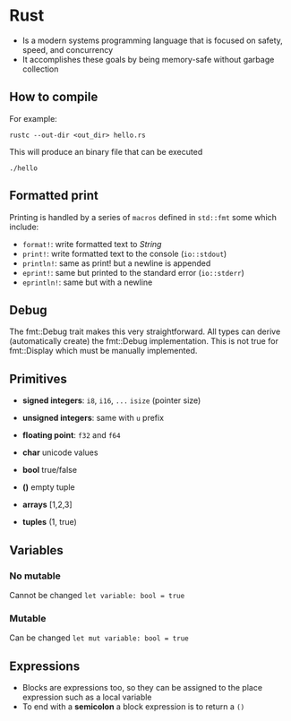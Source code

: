 # Rust

- Is a modern systems programming language that is focused on safety, speed, and concurrency
- It accomplishes these goals by being memory-safe without garbage collection

## How to compile

For example:

`rustc --out-dir <out_dir> hello.rs`

This will produce an binary file that can be executed

`./hello`

## Formatted print

Printing is handled by a series of `macros` defined in `std::fmt` some which include:

- `format!`: write formatted text to _String_
- `print!`: write formatted text to the console (`io::stdout`)
- `println!`: same as print! but a newline is appended
- `eprint!`: same but printed to the standard error (`io::stderr`)
- `eprintln!`: same but with a newline

## Debug

The fmt::Debug trait makes this very straightforward. All types can derive (automatically create) the fmt::Debug implementation. This is not true for fmt::Display which must be manually implemented.

## Primitives

- **signed integers**: `i8`, `i16`, `...` `isize` (pointer size)
- **unsigned integers**: same with `u` prefix
- **floating point**: `f32` and `f64`
- **char** unicode values
- **bool** true/false
- **()** empty tuple

- **arrays** [1,2,3]
- **tuples** (1, true)

## Variables

### No mutable

Cannot be changed
`let variable: bool = true`

### Mutable

Can be changed
`let mut variable: bool = true`

## Expressions

- Blocks are expressions too, so they can be assigned to the place expression such as a local variable
- To end with a **semicolon** a block expression is to return a `()`
